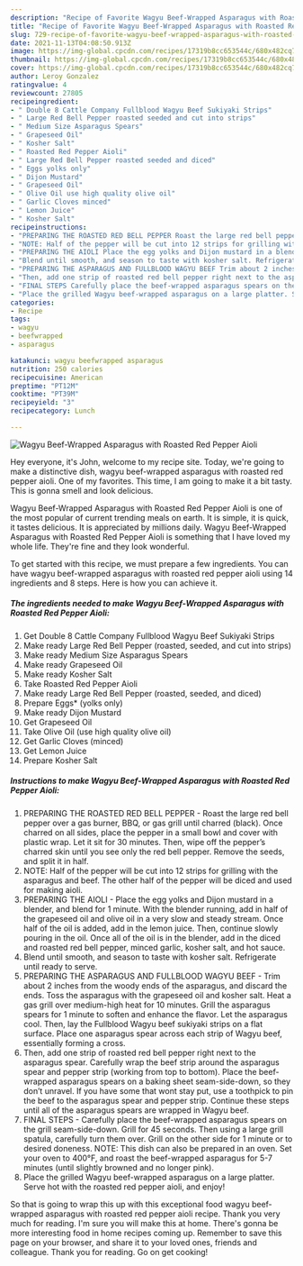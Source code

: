 ```yaml
---
description: "Recipe of Favorite Wagyu Beef-Wrapped Asparagus with Roasted Red Pepper Aioli"
title: "Recipe of Favorite Wagyu Beef-Wrapped Asparagus with Roasted Red Pepper Aioli"
slug: 729-recipe-of-favorite-wagyu-beef-wrapped-asparagus-with-roasted-red-pepper-aioli
date: 2021-11-13T04:08:50.913Z
image: https://img-global.cpcdn.com/recipes/17319b8cc653544c/680x482cq70/wagyu-beef-wrapped-asparagus-with-roasted-red-pepper-aioli-recipe-main-photo.jpg
thumbnail: https://img-global.cpcdn.com/recipes/17319b8cc653544c/680x482cq70/wagyu-beef-wrapped-asparagus-with-roasted-red-pepper-aioli-recipe-main-photo.jpg
cover: https://img-global.cpcdn.com/recipes/17319b8cc653544c/680x482cq70/wagyu-beef-wrapped-asparagus-with-roasted-red-pepper-aioli-recipe-main-photo.jpg
author: Leroy Gonzalez
ratingvalue: 4
reviewcount: 27805
recipeingredient:
- " Double 8 Cattle Company Fullblood Wagyu Beef Sukiyaki Strips"
- " Large Red Bell Pepper roasted seeded and cut into strips"
- " Medium Size Asparagus Spears"
- " Grapeseed Oil"
- " Kosher Salt"
- " Roasted Red Pepper Aioli"
- " Large Red Bell Pepper roasted seeded and diced"
- " Eggs yolks only"
- " Dijon Mustard"
- " Grapeseed Oil"
- " Olive Oil use high quality olive oil"
- " Garlic Cloves minced"
- " Lemon Juice"
- " Kosher Salt"
recipeinstructions:
- "PREPARING THE ROASTED RED BELL PEPPER Roast the large red bell pepper over a gas burner, BBQ, or gas grill until charred (black). Once charred on all sides, place the pepper in a small bowl and cover with plastic wrap. Let it sit for 30 minutes. Then, wipe off the pepper’s charred skin until you see only the red bell pepper. Remove the seeds, and split it in half."
- "NOTE: Half of the pepper will be cut into 12 strips for grilling with the asparagus and beef. The other half of the pepper will be diced and used for making aioli."
- "PREPARING THE AIOLI Place the egg yolks and Dijon mustard in a blender, and blend for 1 minute. With the blender running, add in half of the grapeseed oil and olive oil in a very slow and steady stream. Once half of the oil is added, add in the lemon juice. Then, continue slowly pouring in the oil. Once all of the oil is in the blender, add in the diced and roasted red bell pepper, minced garlic, kosher salt, and hot sauce."
- "Blend until smooth, and season to taste with kosher salt. Refrigerate until ready to serve."
- "PREPARING THE ASPARAGUS AND FULLBLOOD WAGYU BEEF Trim about 2 inches from the woody ends of the asparagus, and discard the ends. Toss the asparagus with the grapeseed oil and kosher salt. Heat a gas grill over medium-high heat for 10 minutes. Grill the asparagus spears for 1 minute to soften and enhance the flavor. Let the asparagus cool. Then, lay the Fullblood Wagyu beef sukiyaki strips on a flat surface. Place one asparagus spear across each strip of Wagyu beef, essentially forming a cross."
- "Then, add one strip of roasted red bell pepper right next to the asparagus spear. Carefully wrap the beef strip around the asparagus spear and pepper strip (working from top to bottom). Place the beef-wrapped asparagus spears on a baking sheet seam-side-down, so they don’t unravel. If you have some that wont stay put, use a toothpick to pin the beef to the asparagus spear and pepper strip. Continue these steps until all of the asparagus spears are wrapped in Wagyu beef."
- "FINAL STEPS Carefully place the beef-wrapped asparagus spears on the grill seam-side-down. Grill for 45 seconds. Then using a large grill spatula, carefully turn them over. Grill on the other side for 1 minute or to desired doneness. NOTE: This dish can also be prepared in an oven. Set your oven to 400°F, and roast the beef-wrapped asparagus for 5-7 minutes (until slightly browned and no longer pink)."
- "Place the grilled Wagyu beef-wrapped asparagus on a large platter. Serve hot with the roasted red pepper aioli, and enjoy!"
categories:
- Recipe
tags:
- wagyu
- beefwrapped
- asparagus

katakunci: wagyu beefwrapped asparagus 
nutrition: 250 calories
recipecuisine: American
preptime: "PT12M"
cooktime: "PT39M"
recipeyield: "3"
recipecategory: Lunch

---
```



![Wagyu Beef-Wrapped Asparagus with Roasted Red Pepper Aioli](https://img-global.cpcdn.com/recipes/17319b8cc653544c/680x482cq70/wagyu-beef-wrapped-asparagus-with-roasted-red-pepper-aioli-recipe-main-photo.jpg)

Hey everyone, it's John, welcome to my recipe site. Today, we're going to make a distinctive dish, wagyu beef-wrapped asparagus with roasted red pepper aioli. One of my favorites. This time, I am going to make it a bit tasty. This is gonna smell and look delicious.



Wagyu Beef-Wrapped Asparagus with Roasted Red Pepper Aioli is one of the most popular of current trending meals on earth. It is simple, it is quick, it tastes delicious. It is appreciated by millions daily. Wagyu Beef-Wrapped Asparagus with Roasted Red Pepper Aioli is something that I have loved my whole life. They're fine and they look wonderful.


To get started with this recipe, we must prepare a few ingredients. You can have wagyu beef-wrapped asparagus with roasted red pepper aioli using 14 ingredients and 8 steps. Here is how you can achieve it.

<!--inarticleads1-->

##### The ingredients needed to make Wagyu Beef-Wrapped Asparagus with Roasted Red Pepper Aioli:

1. Get  Double 8 Cattle Company Fullblood Wagyu Beef Sukiyaki Strips
1. Make ready  Large Red Bell Pepper (roasted, seeded, and cut into strips)
1. Make ready  Medium Size Asparagus Spears
1. Make ready  Grapeseed Oil
1. Make ready  Kosher Salt
1. Take  Roasted Red Pepper Aioli
1. Make ready  Large Red Bell Pepper (roasted, seeded, and diced)
1. Prepare  Eggs* (yolks only)
1. Make ready  Dijon Mustard
1. Get  Grapeseed Oil
1. Take  Olive Oil (use high quality olive oil)
1. Get  Garlic Cloves (minced)
1. Get  Lemon Juice
1. Prepare  Kosher Salt




<!--inarticleads2-->

##### Instructions to make Wagyu Beef-Wrapped Asparagus with Roasted Red Pepper Aioli:

1. PREPARING THE ROASTED RED BELL PEPPER - Roast the large red bell pepper over a gas burner, BBQ, or gas grill until charred (black). Once charred on all sides, place the pepper in a small bowl and cover with plastic wrap. Let it sit for 30 minutes. Then, wipe off the pepper’s charred skin until you see only the red bell pepper. Remove the seeds, and split it in half.
1. NOTE: Half of the pepper will be cut into 12 strips for grilling with the asparagus and beef. The other half of the pepper will be diced and used for making aioli.
1. PREPARING THE AIOLI - Place the egg yolks and Dijon mustard in a blender, and blend for 1 minute. With the blender running, add in half of the grapeseed oil and olive oil in a very slow and steady stream. Once half of the oil is added, add in the lemon juice. Then, continue slowly pouring in the oil. Once all of the oil is in the blender, add in the diced and roasted red bell pepper, minced garlic, kosher salt, and hot sauce.
1. Blend until smooth, and season to taste with kosher salt. Refrigerate until ready to serve.
1. PREPARING THE ASPARAGUS AND FULLBLOOD WAGYU BEEF - Trim about 2 inches from the woody ends of the asparagus, and discard the ends. Toss the asparagus with the grapeseed oil and kosher salt. Heat a gas grill over medium-high heat for 10 minutes. Grill the asparagus spears for 1 minute to soften and enhance the flavor. Let the asparagus cool. Then, lay the Fullblood Wagyu beef sukiyaki strips on a flat surface. Place one asparagus spear across each strip of Wagyu beef, essentially forming a cross.
1. Then, add one strip of roasted red bell pepper right next to the asparagus spear. Carefully wrap the beef strip around the asparagus spear and pepper strip (working from top to bottom). Place the beef-wrapped asparagus spears on a baking sheet seam-side-down, so they don’t unravel. If you have some that wont stay put, use a toothpick to pin the beef to the asparagus spear and pepper strip. Continue these steps until all of the asparagus spears are wrapped in Wagyu beef.
1. FINAL STEPS - Carefully place the beef-wrapped asparagus spears on the grill seam-side-down. Grill for 45 seconds. Then using a large grill spatula, carefully turn them over. Grill on the other side for 1 minute or to desired doneness. NOTE: This dish can also be prepared in an oven. Set your oven to 400°F, and roast the beef-wrapped asparagus for 5-7 minutes (until slightly browned and no longer pink).
1. Place the grilled Wagyu beef-wrapped asparagus on a large platter. Serve hot with the roasted red pepper aioli, and enjoy!




So that is going to wrap this up with this exceptional food wagyu beef-wrapped asparagus with roasted red pepper aioli recipe. Thank you very much for reading. I'm sure you will make this at home. There's gonna be more interesting food in home recipes coming up. Remember to save this page on your browser, and share it to your loved ones, friends and colleague. Thank you for reading. Go on get cooking!
